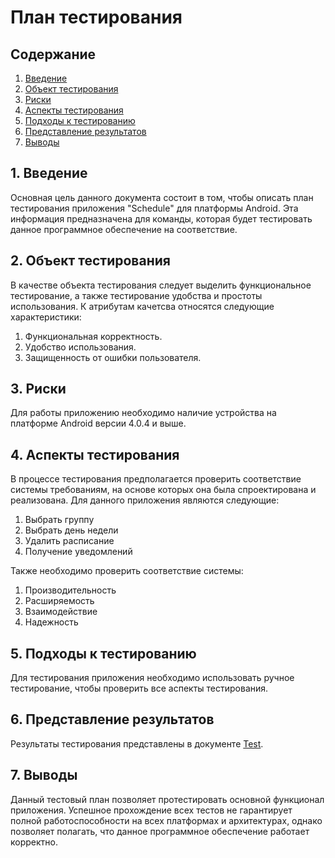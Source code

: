 # План тестирования  
## Содержание    

1. [Введение](#par1) 
2. [Объект тестирования](#par2)
3. [Риски](#par3)
4. [Аспекты тестирования](#par4)
5. [Подходы к тестированию](#par5)
6. [Представление результатов](#par6)
7. [Выводы](#par7)

## <a name="par1">1. Введение</a>
Основная цель данного документа состоит в том, чтобы описать план тестирования  приложения "Schedule" для платформы Android. 
Эта информация предназначена для команды, которая будет тестировать данное программное обеспечение на соответствие.

## <a name="par2">2. Объект тестирования</a>
В качестве объекта тестирования следует выделить функциональное тестирование, а также тестирование удобства и простоты использования. 
К атрибутам качетсва относятся следующие характеристики:
1. Функциональная корректность.
2. Удобство использования.
3. Защищенность от ошибки пользователя.

## <a name="par3">3. Риски</a>
Для работы приложению необходимо наличие устройства на платформе Android версии 4.0.4 и выше. 

## <a name="par4">4. Аспекты тестирования</a>
В процессе тестирования предполагается проверить соответствие системы требованиям, на основе которых она была спроектирована и 
реализована. Для данного приложения являются следующие:
1. Выбрать группу 
2. Выбрать день недели
3. Удалить расписание
4. Получение уведомлений
      
Также необходимо проверить соответствие системы:  
1. Производительность
2. Расширяемость
3. Взаимодействие
4. Надежность

## <a name="par5">5. Подходы к тестированию</a>
Для тестирования приложения необходимо использовать ручное тестирование, чтобы проверить все аспекты тестирования. 

## <a name="par6">6. Представление результатов</a>
Результаты тестирования представлены в документе [Test](https://github.com/UnckleBreaker/TRITPO/blob/master/Testing/Test.md).

## <a name="par7">7. Выводы</a>
Данный тестовый план позволяет протестировать основной функционал приложения. Успешное прохождение всех тестов не гарантирует 
полной работоспособности на всех платформах и архитектурах, однако позволяет полагать, что данное программное обеспечение работает корректно.
